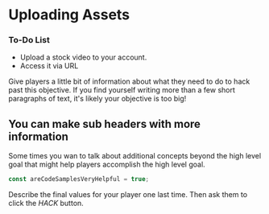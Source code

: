 # Uploading Assets

<div class="aside">
<h3>To-Do List</h3>
<ul>
  <li>Upload a stock video to your account.</li>
  <li>Access it via URL</li>
</ul>
</div>

Give players a little bit of information about what they need to do to hack past this objective. If you find yourself writing more than a few short paragraphs of text, it's likely your objective is too big!

## You can make sub headers with more information

Some times you wan to talk about additional concepts beyond the high level goal that might help players accomplish the high level goal.

```js
const areCodeSamplesVeryHelpful = true;
```

Describe the final values for your player one last time. Then ask them to click the _HACK_ button.
